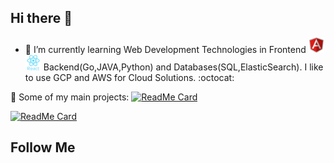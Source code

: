 ## Hi there 👋

- 🌱 I’m currently learning Web Development Technologies in Frontend <img src="https://raw.githubusercontent.com/devicons/devicon/master/icons/angularjs/angularjs-original.svg" alt="angular-js" width="25" height="25" />  <img src="https://raw.githubusercontent.com/devicons/devicon/master/icons/react/react-original-wordmark.svg" alt="react" width="25" height="25" /> Backend(Go,JAVA,Python) 
 and Databases(SQL,ElasticSearch). I like to use GCP and AWS for Cloud Solutions. :octocat:

🚀 Some of my main projects:
[![ReadMe Card](https://github-readme-stats.vercel.app/api/pin/?username=airusong&repo=portfolio)](https://github.com/airusong/portfolio)

[![ReadMe Card](https://github-readme-stats.vercel.app/api/pin/?username=airusong&repo=Risc)](https://github.com/airusong/Risc)

## Follow Me

<!--
**airusong/airusong** is a ✨ _special_ ✨ repository because its `README.md` (this file) appears on your GitHub profile.

Here are some ideas to get you started:

- 🔭 I’m currently working on ...
- 🌱 I’m currently learning ...
- 👯 I’m looking to collaborate on ...
- 🤔 I’m looking for help with ...
- 💬 Ask me about ...
- 📫 How to reach me: ...
- 😄 Pronouns: ...
- ⚡ Fun fact: ...
-->
